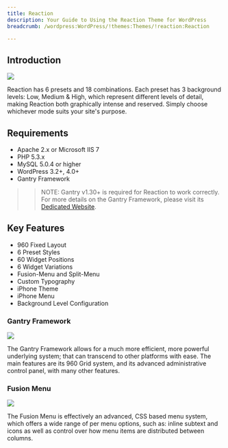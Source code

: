 ```yaml
---
title: Reaction
description: Your Guide to Using the Reaction Theme for WordPress
breadcrumb: /wordpress:WordPress/!themes:Themes/!reaction:Reaction

---
```


Introduction
-----

![][reaction]

Reaction has 6 presets and 18 combinations. Each preset has 3 background levels: Low, Medium & High, which represent different levels of detail, making Reaction both graphically intense and reserved. Simply choose whichever mode suits your site's purpose.

Requirements
-----

* Apache 2.x or Microsoft IIS 7
* PHP 5.3.x
* MySQL 5.0.4 or higher
* WordPress 3.2+, 4.0+
* Gantry Framework

>> NOTE: Gantry v1.30+ is required for Reaction to work correctly. For more details on the Gantry Framework, please visit its [Dedicated Website][gantry].

Key Features
-----

* 960 Fixed Layout
* 6 Preset Styles
* 60 Widget Positions
* 6 Widget Variations
* Fusion-Menu and Split-Menu
* Custom Typography
* iPhone Theme
* iPhone Menu
* Background Level Configuration

### Gantry Framework

![][gantry]

The Gantry Framework allows for a much more efficient, more powerful underlying system; that can transcend to other platforms with ease. The main features are its 960 Grid system, and its advanced administrative control panel, with many other features.

### Fusion Menu

![][fusion]

The Fusion Menu is effectively an advanced, CSS based menu system, which offers a wide range of per menu options, such as: inline subtext and icons as well as control over how menu items are distributed between columns.

[gantry]: http://www.gantry-framework.org/
[gantry_install]: ../../start/gantry.md
[reaction]: assets/reaction.jpeg
[gantry]: assets/gantry.jpg
[fusion]: assets/fusion.jpg
[bootstrap]: http://twitter.github.com/bootstrap/
